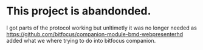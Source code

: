 # This project is abandonded.
I got parts of the protocol working but unltimetly it was no longer needed as https://github.com/bitfocus/companion-module-bmd-webpresenterhd added what we where trying to do into bitfocus companion.

